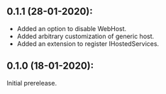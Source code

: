 ## 0.1.1 (28-01-2020):

* Added an option to disable WebHost.
* Added arbitrary customization of generic host.
* Added an extension to register IHostedServices.

## 0.1.0 (18-01-2020): 

Initial prerelease.